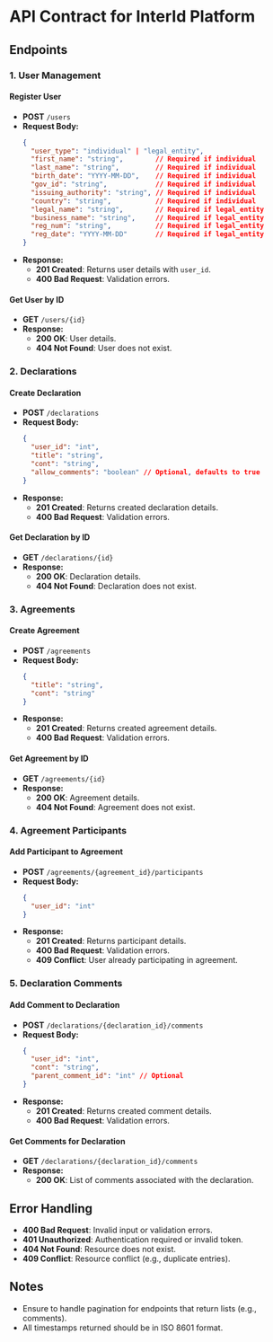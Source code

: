 # API Contract for InterId Platform

## Endpoints

### 1. User Management

#### Register User
- **POST** `/users`
- **Request Body:**
  ```json
  {
    "user_type": "individual" | "legal_entity",
    "first_name": "string",        // Required if individual
    "last_name": "string",         // Required if individual
    "birth_date": "YYYY-MM-DD",    // Required if individual
    "gov_id": "string",            // Required if individual
    "issuing_authority": "string", // Required if individual
    "country": "string",           // Required if individual
    "legal_name": "string",        // Required if legal_entity
    "business_name": "string",     // Required if legal_entity
    "reg_num": "string",           // Required if legal_entity
    "reg_date": "YYYY-MM-DD"       // Required if legal_entity
  }
  ```
- **Response:**
  - **201 Created**: Returns user details with `user_id`.
  - **400 Bad Request**: Validation errors.

#### Get User by ID
- **GET** `/users/{id}`
- **Response:**
  - **200 OK**: User details.
  - **404 Not Found**: User does not exist.

### 2. Declarations

#### Create Declaration
- **POST** `/declarations`
- **Request Body:**
  ```json
  {
    "user_id": "int",
    "title": "string",
    "cont": "string",
    "allow_comments": "boolean" // Optional, defaults to true
  }
  ```
- **Response:**
  - **201 Created**: Returns created declaration details.
  - **400 Bad Request**: Validation errors.

#### Get Declaration by ID
- **GET** `/declarations/{id}`
- **Response:**
  - **200 OK**: Declaration details.
  - **404 Not Found**: Declaration does not exist.

### 3. Agreements

#### Create Agreement
- **POST** `/agreements`
- **Request Body:**
  ```json
  {
    "title": "string",
    "cont": "string"
  }
  ```
- **Response:**
  - **201 Created**: Returns created agreement details.
  - **400 Bad Request**: Validation errors.

#### Get Agreement by ID
- **GET** `/agreements/{id}`
- **Response:**
  - **200 OK**: Agreement details.
  - **404 Not Found**: Agreement does not exist.

### 4. Agreement Participants

#### Add Participant to Agreement
- **POST** `/agreements/{agreement_id}/participants`
- **Request Body:**
  ```json
  {
    "user_id": "int"
  }
  ```
- **Response:**
  - **201 Created**: Returns participant details.
  - **400 Bad Request**: Validation errors.
  - **409 Conflict**: User already participating in agreement.

### 5. Declaration Comments

#### Add Comment to Declaration
- **POST** `/declarations/{declaration_id}/comments`
- **Request Body:**
  ```json
  {
    "user_id": "int",
    "cont": "string",
    "parent_comment_id": "int" // Optional
  }
  ```
- **Response:**
  - **201 Created**: Returns created comment details.
  - **400 Bad Request**: Validation errors.

#### Get Comments for Declaration
- **GET** `/declarations/{declaration_id}/comments`
- **Response:**
  - **200 OK**: List of comments associated with the declaration.

## Error Handling
- **400 Bad Request**: Invalid input or validation errors.
- **401 Unauthorized**: Authentication required or invalid token.
- **404 Not Found**: Resource does not exist.
- **409 Conflict**: Resource conflict (e.g., duplicate entries).

## Notes
- Ensure to handle pagination for endpoints that return lists (e.g., comments).
- All timestamps returned should be in ISO 8601 format.